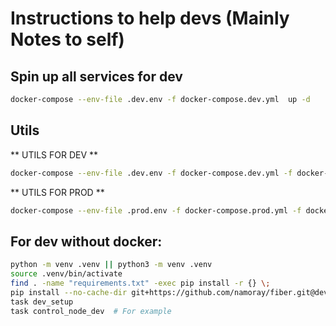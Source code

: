 # Instructions to help devs (Mainly Notes to self)

## Spin up all services for dev
```bash
docker-compose --env-file .dev.env -f docker-compose.dev.yml  up -d
```

## Utils

** UTILS FOR DEV **
```bash
docker-compose --env-file .dev.env -f docker-compose.dev.yml -f docker-compose.utils.yml up -d
```

** UTILS FOR PROD **
```bash
docker-compose --env-file .prod.env -f docker-compose.prod.yml -f docker-compose.utils.yml up -d
```


## For dev without docker:
```bash
python -m venv .venv || python3 -m venv .venv
source .venv/bin/activate
find . -name "requirements.txt" -exec pip install -r {} \;
pip install --no-cache-dir git+https://github.com/namoray/fiber.git@dev
task dev_setup
task control_node_dev  # For example
```